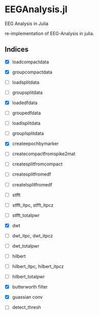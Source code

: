 # EEGAnalysis.jl
EEG Analysis in Julia

re-implementation of EEG-Analysis in julia.

## Indices
- [x] loadcompactdata
- [x] groupcompactdata
- [ ] loadsplitdata
- [ ] groupsplitdata
- [x] loadedfdata
- [ ] groupedfdata
- [ ] loadIsplitdata
- [ ] groupIsplitdata
- [x] createepochbymarker

- [ ] createcompactfromspike2mat
- [ ] createsplitfromcompact
- [ ] createsplitfromedf
- [ ] createIsplitfromedf

- [ ] stfft
- [ ] stfft_itpc, stfft_itpcz
- [ ] stfft_totalpwr
- [x] dwt
- [ ] dwt_itpc, dwt_itpcz
- [ ] dwt_totalpwr
- [ ] hilbert
- [ ] hilbert_itpc, hilbert_itpcz
- [ ] hilbert_totalpwr

- [x] butterworth filter
- [x] guassian conv

- [ ] detect_thresh